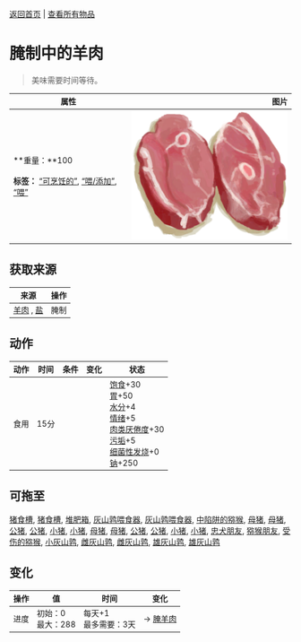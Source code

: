 [返回首页](index.md)   |  [查看所有物品](object.md)
# 腌制中的羊肉  
> 美味需要时间等待。  
  
  属性  |   图片   
 ----  |  ----:   
 **重量：**100<br><br>**标签：**	[“可烹饪的”](tag_Cookable.md), [“喂/添加”](tag_Feed.md), [“喂”](tag_Meat.md)  |  ![](Sprite/GoatMeat.png)   
  
## 获取来源  
来源  |  操作  
----  |  ----  
[羊肉](GoatMeat.md) , [盐](Salt.md)  |  腌制  
## 动作  
动作  |  时间  |  条件  |  变化  |  状态  
----  |  ----  |  ----  |  ----  |  ----  
食用  |  15分  |    |    |  [饱食](Satiation.md)+30<br>[胃](Stomach.md)+50<br>[水分](Hydration.md)+4<br>[情绪](Morale.md)+5<br>[肉类<nobr>厌倦度</nobr>](SaturationMeat.md)+30<br>[污垢](Filth.md)+5<br>[细菌性发烧](BacteriaFever.md)+0<br>[钠](Sodium.md)+250  
## 可拖至  
[猪食槽](BoarFeeder.md), [猪食槽](BoarFeederEmpty.md), [堆肥箱](CompostBin.md), [灰山鹑喂食器](PartridgeFeeder.md), [灰山鹑喂食器](PartridgeFeederEmpty.md), [中陷阱的猕猴](CageTrapMacaque.md), [母猪](BoarEnclosureFemale.md), [母猪](BoarEnclosureFemale.md), [公猪](BoarEnclosureMale.md), [公猪](BoarEnclosureMale.md), [小猪](BoarEnclosurePiglet.md), [小猪](BoarEnclosurePiglet.md), [母猪](BoarTiedFemale.md), [母猪](BoarTiedFemale.md), [公猪](BoarTiedMale.md), [公猪](BoarTiedMale.md), [小猪](BoarTiedPiglet.md), [小猪](BoarTiedPiglet.md), [忠犬朋友](DogFriend.md), [猕猴朋友](MacaqueFriend.md), [受伤的猕猴](MacaqueWounded.md), [小灰山鹑](PartridgeChick.md), [雌灰山鹑](PartridgeFemaleEnclosure.md), [雌灰山鹑](PartridgeFemaleLive.md), [雄灰山鹑](PartridgeMaleEnclosure.md), [雄灰山鹑](PartridgeMaleLive.md)  
## 变化  
操作  |  值  |  时间  |  变化  
----  |  ----  |  ----  |  ----  
进度  |  初始：0<br>最大：288  |  每天+1<br>最多需要：3天  |  → [腌羊肉](GoatMeatSalted.md)  
